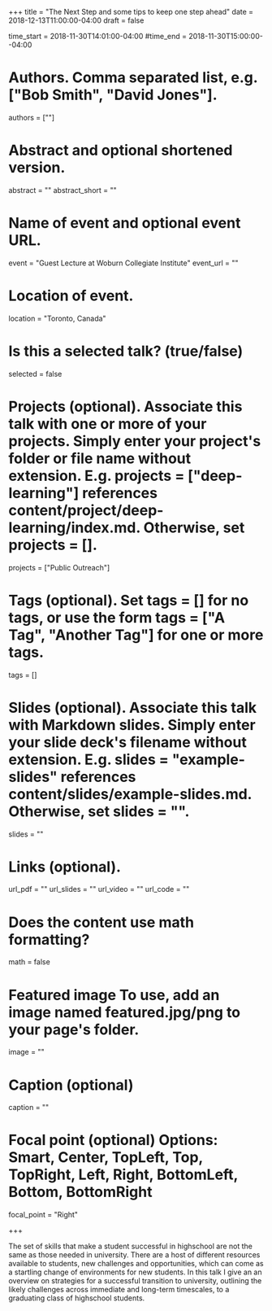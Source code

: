 +++ 
title = "The Next Step and some tips to keep one step ahead" 
date = 2018-12-13T11:00:00-04:00
draft = false

time_start = 2018-11-30T14:01:00-04:00 #time_end = 2018-11-30T15:00:00--04:00

# Authors. Comma separated list, e.g. ["Bob Smith", "David Jones"]. 
authors = [""]

# Abstract and optional shortened version. 
abstract = "" 
abstract_short = ""

# Name of event and optional event URL. 
event = "Guest Lecture at Woburn Collegiate Institute" 
event_url = ""

# Location of event. 
location = "Toronto, Canada"

# Is this a selected talk? (true/false) 
selected = false

# Projects (optional). Associate this talk with one or more of your projects. Simply enter your project's folder or file name without extension. E.g. projects = ["deep-learning"] references content/project/deep-learning/index.md. Otherwise, set projects = []. 
projects = ["Public Outreach"]

# Tags (optional). Set tags = [] for no tags, or use the form tags = ["A Tag", "Another Tag"] for one or more tags. 
tags = []

# Slides (optional). Associate this talk with Markdown slides. Simply enter your slide deck's filename without extension. E.g. slides = "example-slides" references content/slides/example-slides.md. Otherwise, set slides = "". 
slides = ""

# Links (optional). 
url_pdf = "" 
url_slides = "" 
url_video = "" 
url_code = ""

# Does the content use math formatting? 
math = false

# Featured image To use, add an image named featured.jpg/png to your page's folder.
image = "" 

# Caption (optional) 
caption = ""

# Focal point (optional) Options: Smart, Center, TopLeft, Top, TopRight, Left, Right, BottomLeft, Bottom, BottomRight 
focal_point = "Right" 

+++

The set of skills that make a student successful in highschool are not the same as those needed in university. There are a host of different resources available to students, new challenges and opportunities, which can come as a startling change of environments for new students. In this talk I give an an overview on strategies for a successful transition to university, outlining the likely challenges across immediate and long-term timescales, to a graduating class of highschool students.

